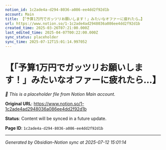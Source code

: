 ```yaml
---
notion_id: 1c2ade4a-d294-8036-a086-ee4dd2f92d1b
account: Main
title: 【「予算1万円でガッツリお願いします！」みたいなオファーに疲れたら…】
url: https://www.notion.so/1-1c2ade4ad2948036a086ee4dd2f92d1b
created_time: 2025-03-26T07:21:00.000Z
last_edited_time: 2025-04-07T00:22:00.000Z
sync_status: placeholder
sync_time: 2025-07-12T15:01:14.997052
---
```


# 【「予算1万円でガッツリお願いします！」みたいなオファーに疲れたら…】

*🔄 This is a placeholder file from Notion Main account.*

**Original URL**: https://www.notion.so/1-1c2ade4ad2948036a086ee4dd2f92d1b

**Status**: Content will be synced in a future update.

**Page ID**: `1c2ade4a-d294-8036-a086-ee4dd2f92d1b`

---

*Generated by Obsidian-Notion sync at 2025-07-12 15:01:14*
